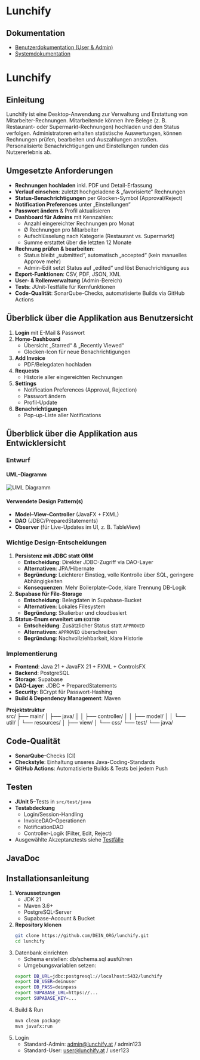 # Lunchify

## Dokumentation

- [Benutzerdokumentation (User & Admin)](./docs/Benutzerdoku_v1.4.pdf)  
- [Systemdokumentation](./docs/Systemdokumentation%20Lunchify_v1.2.pdf)

# Lunchify

## Einleitung
Lunchify ist eine Desktop-Anwendung zur Verwaltung und Erstattung von Mitarbeiter-Rechnungen. Mitarbeitende können ihre Belege (z. B. Restaurant- oder Supermarkt-Rechnungen) hochladen und den Status verfolgen. Administratoren erhalten statistische Auswertungen, können Rechnungen prüfen, bearbeiten und Auszahlungen anstoßen. Personalisierte Benachrichtigungen und Einstellungen runden das Nutzererlebnis ab.

## Umgesetzte Anforderungen
* **Rechnungen hochladen** inkl. PDF und Detail-Erfassung  
* **Verlauf einsehen**: zuletzt hochgeladene & „favorisierte“ Rechnungen  
* **Status-Benachrichtigungen** per Glocken-Symbol (Approval/Reject)  
* **Notification Preferences** unter „Einstellungen“  
* **Passwort ändern** & Profil aktualisieren  
* **Dashboard für Admins** mit Kennzahlen:
  * Anzahl eingereichter Rechnungen pro Monat  
  * Ø Rechnungen pro Mitarbeiter  
  * Aufschlüsselung nach Kategorie (Restaurant vs. Supermarkt)  
  * Summe erstattet über die letzten 12 Monate  
* **Rechnung prüfen & bearbeiten**:
  * Status bleibt „submitted“, automatisch „accepted“ (kein manuelles Approve mehr)  
  * Admin-Edit setzt Status auf „edited“ und löst Benachrichtigung aus  
* **Export-Funktionen**: CSV, PDF, JSON, XML  
* **User- & Rollenverwaltung** (Admin-Bereich)  
* **Tests**: JUnit-Testfälle für Kernfunktionen  
* **Code-Qualität**: SonarQube-Checks, automatisierte Builds via GitHub Actions  

## Überblick über die Applikation aus Benutzersicht
1. **Login** mit E-Mail & Passwort  
2. **Home-Dashboard**  
   - Übersicht „Starred“ & „Recently Viewed“  
   - Glocken-Icon für neue Benachrichtigungen  
3. **Add Invoice**  
   - PDF/Belegdaten hochladen  
4. **Requests**  
   - Historie aller eingereichten Rechnungen  
5. **Settings**  
   - Notification Preferences (Approval, Rejection)  
   - Passwort ändern  
   - Profil-Update  
6. **Benachrichtigungen**  
   - Pop-up-Liste aller Notifications

## Überblick über die Applikation aus Entwicklersicht

### Entwurf

#### UML–Diagramm  
![UML Diagramm](docs/uml/Lunchify_UML.png)

#### Verwendete Design Pattern(s)
* **Model–View–Controller** (JavaFX + FXML)  
* **DAO** (JDBC/PreparedStatements)  
* **Observer** (für Live-Updates im UI, z. B. TableView)  

### Wichtige Design-Entscheidungen
1. **Persistenz mit JDBC statt ORM**  
   - **Entscheidung**: Direkter JDBC-Zugriff via DAO-Layer  
   - **Alternativen**: JPA/Hibernate  
   - **Begründung**: Leichterer Einstieg, volle Kontrolle über SQL, geringere Abhängigkeiten  
   - **Konsequenzen**: Mehr Boilerplate-Code, klare Trennung DB-Logik  
2. **Supabase für File-Storage**  
   - **Entscheidung**: Belegdaten in Supabase-Bucket  
   - **Alternativen**: Lokales Filesystem  
   - **Begründung**: Skalierbar und cloudbasiert  
3. **Status-Enum erweitert um `EDITED`**  
   - **Entscheidung**: Zusätzlicher Status statt `APPROVED`  
   - **Alternativen**: `APPROVED` überschreiben  
   - **Begründung**: Nachvollziehbarkeit, klare Historie  

### Implementierung
* **Frontend**: Java 21 + JavaFX 21 + FXML + ControlsFX  
* **Backend**: PostgreSQL  
* **Storage**: Supabase  
* **DAO-Layer**: JDBC + PreparedStatements  
* **Security**: BCrypt für Passwort-Hashing  
* **Build & Dependency Management**: Maven  

**Projektstruktur**  
src/
├── main/
│ ├── java/
│ │ ├── controller/
│ │ ├── model/
│ │ └── util/
│ └── resources/
│ ├── view/
│ └── css/
└── test/
└── java/


## Code-Qualität
* **SonarQube**–Checks (CI)  
* **Checkstyle**: Einhaltung unseres Java-Coding-Standards  
* **GitHub Actions**: Automatisierte Builds & Tests bei jedem Push  

## Testen
* **JUnit 5**–Tests in `src/test/java`  
* **Testabdeckung**  
  * Login/Session-Handling  
  * InvoiceDAO–Operationen  
  * NotificationDAO  
  * Controller-Logik (Filter, Edit, Reject)  
* Ausgewählte Akzeptanztests siehe [Testfälle](docs/Testplan_Sonderfallbehandlungen%20Lunchify.pdf)

## JavaDoc

## Installationsanleitung
1. **Voraussetzungen**  
   - JDK 21  
   - Maven 3.6+  
   - PostgreSQL-Server  
   - Supabase-Account & Bucket  
2. **Repository klonen**  
   ```bash
   git clone https://github.com/DEIN_ORG/lunchify.git
   cd lunchify
3. Datenbank einrichten  
   - Schema erstellen: db/schema.sql ausführen
   - Umgebungsvariablen setzen:
    ```bash
   export DB_URL=jdbc:postgresql://localhost:5432/lunchify
    export DB_USER=deinuser
    export DB_PASS=deinpass
    export SUPABASE_URL=https://...
    export SUPABASE_KEY=...
4. Build & Run
   ```bash
   mvn clean package
   mvn javafx:run
5. Login
   - Standard-Admin: admin@lunchify.at / admin123
   - Standard-User: user@lunchify.at / user123






